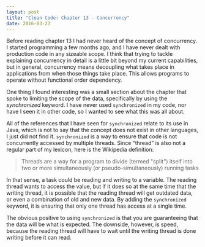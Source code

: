 ```yaml
---
layout: post
title: "Clean Code: Chapter 13 - Concurrency"
date: 2016-03-23
---
```


Before reading chapter 13 I had never heard of the concept of concurrency. I started programming a few months ago, and I have never dealt with production code in any sizeable scope. I think that trying to tackle explaining concurrency in detail is a little bit beyond my current capabilities, but in general, concurrency means decoupling what takes place in applications from when those things take place. This allows programs to operate without functional order dependency.

One thing I found interesting was a small section about the chapter that spoke to limiting the scope of the data, specifically by using the *synchronized* keyword. I have never used `synchronized` in my code, nor have I seen it in other code, so I wanted to see what this was all about. 

All of the references that I have seen for `synchronized` relate to its use in Java, which is not to say that the concept does not exist in other languages, I just did not find it. `synchronized` is a way to ensure that code is not concurrently accessed by multiple threads. Since “thread” is also not a regular part of my lexicon, here is the Wikipedia definition:

> Threads are a way for a program to divide (termed "split") itself into two or more simultaneously (or pseudo-simultaneously) running tasks

In that sense, a task could be reading and writing to a variable. The reading thread wants to access the value, but if it does so at the same time that the writing thread, it is possible that the reading thread will get outdated data, or even a combination of old and new data. By adding the `synchronized` keyword, it is ensuring that only one thread has access at a single time. 

The obvious positive to using `synchronized` is that you are guaranteeing that the data will be what is expected. The downside, however, is speed, because the reading thread will have to wait until the writing thread is done writing before it can read. 
